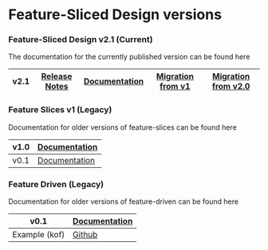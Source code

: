 # Feature-Sliced Design versions

### Feature-Sliced Design v2.1 (Current)

The documentation for the currently published version can be found here

| v2.1 | [Release Notes](https://github.com/feature-sliced/documentation/releases/tag/v2.1) | [Documentation](/documentation/docs.md) | [Migration from v1](/documentation/docs/guides/migration/from-v1.md) | [Migration from v2.0](/documentation/docs/guides/migration/from-v1.md) |
| ---- | ---------------------------------------------------------------------------------- | --------------------------------------- | -------------------------------------------------------------------- | ---------------------------------------------------------------------- |

### Feature Slices v1 (Legacy)

Documentation for older versions of feature-slices can be found here

| v1.0 | [Documentation](https://feature-sliced.github.io/featureslices.dev/v1.0.html) |
| ---- | ----------------------------------------------------------------------------- |
| v0.1 | [Documentation](https://feature-sliced.github.io/featureslices.dev/v0.1.html) |

### Feature Driven (Legacy)

Documentation for older versions of feature-driven can be found here

| v0.1          | [Documentation](https://github.com/feature-sliced/documentation/tree/rc/feature-driven) |
| ------------- | --------------------------------------------------------------------------------------- |
| Example (kof) | [Github](https://github.com/kof/feature-driven-architecture)                            |
